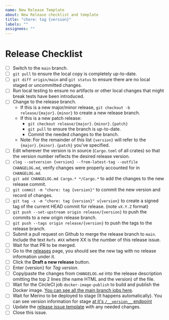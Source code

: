 ```yaml
---
name: New Release Template
about: New Release checklist and template
title: "chore: tag {version}"
labels: ""
assignees: ""
---
```


# Release Checklist

- [ ] Switch to the `main` branch.
- [ ] `git pull` to ensure the local copy is completely up-to-date.
- [ ] `git diff origin/main` and `git status` to ensure there are no local
      staged or uncommitted changes.
- [ ] Run local testing to ensure no artifacts or other local changes that might
      break tests have been introduced.
- [ ] Change to the release branch.
  - If this is a new major/minor release,
    `git checkout -b release/{major}.{minor}` to create a new release branch.
  - If this is a new patch release:
    - `git checkout release/{major}.{minor}.{patch}`
    - `git pull` to ensure the branch is up-to-date.
    - Commit the needed changes to the branch.
  - Note: For the remainder of this list `{version}` will refer to the
    `{major}.{minor}.{patch}` you've specified.
- [ ] Edit wherever the version is in source (`Cargo.toml` of all crates) so
      that the version number reflects the desired release version.
- [ ] `clog --setversion {version} --from-latest-tag --outfile CHANGELOG.md`, verify changes were
      properly accounted for in `CHANGELOG.md`.
- [ ] `git add CHANGELOG.md Cargo.* */Cargo.*` to add the changes to the new
      release commit.
- [ ] `git commit -m "chore: tag {version}"` to commit the new version and
      record of changes.
- [ ] `git tag -s -m "chore: tag {version}" v{version}` to create a signed tag
      of the current HEAD commit for release. (note `vX.Y.Z` format)
- [ ] `git push --set-upstream origin release/{version}` to push the
      commits to a new origin release branch.
- [ ] `git push --tags origin release/{version}` to push the tags to the
      release branch.
- [ ] Submit a pull request on Github to merge the release branch to `main`.
      Include the text `Refs #XX` where XX is the number of this release issue.
- [ ] Wait for that PR to be merged.
- [ ] Go to the [releases](https://github.com/mozilla-services/merino/releases)
      page, you should see the new tag with no release information under it.
- [ ] Click the **Draft a new release** button.
- [ ] Enter {version} for _Tag version_.
- [ ] Copy/paste the changes from `CHANGELOG.md` into the release description
      omitting the top 2 lines (the name HTML and the version) of the file.
- [ ] Wait for the CircleCI job `docker-image-publish` to build and publish the
      Docker image. [You can see all the main branch jobs here][circle-ci-main].
- [ ] Wait for Merino to be deployed to stage (It happens automatically). You
      can see version information for stage [at it's `/__version__`
      endpoint][merino-stage-version]
- [ ] Update the [release issue template][] with any needed changes.
- [ ] Close this issue.

[release issue template]:
  https://github.com/mozilla-services/merino/blob/main/.github/ISSUE_TEMPLATE/release-template.md
[circle-ci-main]:
  https://app.circleci.com/pipelines/github/mozilla-services/merino?branch=main
[merino-stage-version]:
  https://stage.merino.nonprod.cloudops.mozgcp.net/__version__
